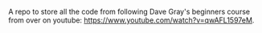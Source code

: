 A repo to store all the code from following Dave Gray's beginners course from over on youtube: https://www.youtube.com/watch?v=qwAFL1597eM.


